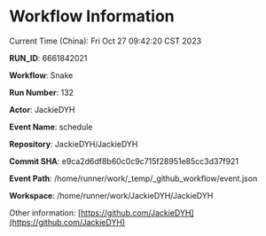 # Workflow Information

Current Time (China): Fri Oct 27 09:42:20 CST 2023  

**RUN_ID**: 6661842021  

**Workflow**: Snake  

**Run Number**: 132  

**Actor**: JackieDYH  

**Event Name**: schedule  

**Repository**: JackieDYH/JackieDYH  

**Commit SHA**: e9ca2d6df8b60c0c9c715f28951e85cc3d37f921  

**Event Path**: /home/runner/work/_temp/_github_workflow/event.json  

**Workspace**: /home/runner/work/JackieDYH/JackieDYH  

Other information: [https://github.com/JackieDYH](https://github.com/JackieDYH)
